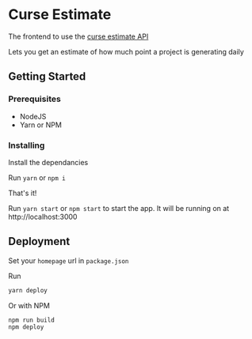 # Curse Estimate

The frontend to use the [curse estimate API](https://curse-point-estimator.herokuapp.com)

Lets you get an estimate of how much point a project is generating daily

## Getting Started

### Prerequisites

- NodeJS
- Yarn or NPM

### Installing

Install the dependancies

Run
`yarn` or `npm i`

That's it!

Run `yarn start` or `npm start` to start the app. It will be running on at http://localhost:3000

## Deployment

Set your `homepage` url in `package.json`

Run

```sh
yarn deploy
```

Or with NPM

```sh
npm run build
npm deploy
```
